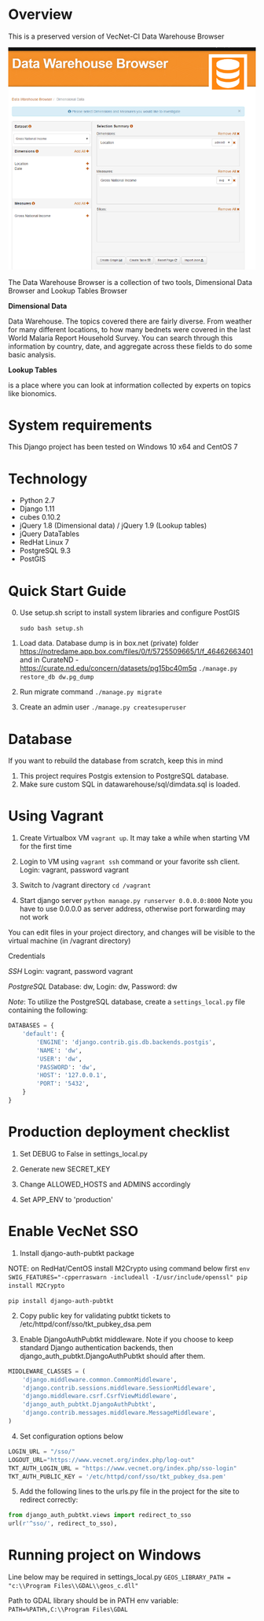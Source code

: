 # Overview

This is a preserved version of VecNet-CI Data Warehouse Browser

![Screenshot](screenshot.PNG)

The Data Warehouse Browser is a collection of two tools, Dimensional Data Browser and Lookup Tables Browser

**Dimensional Data**

Data Warehouse. The topics covered there are fairly diverse. From weather for many different locations, to how many bednets were covered in the last World Malaria 
Report Household Survey. You can search through this information by country, date, and aggregate across these fields to 
do some basic analysis.

**Lookup Tables**

is a place where you can look at information collected by experts on topics like bionomics.

# System requirements

This Django project has been tested on Windows 10 x64 and CentOS 7

# Technology

* Python 2.7
* Django 1.11
* cubes 0.10.2
* jQuery 1.8 (Dimensional data) / jQuery 1.9 (Lookup tables)
* jQuery DataTables
* RedHat Linux 7
* PostgreSQL 9.3
* PostGIS

# Quick Start Guide
0. Use setup.sh script to install system libraries and configure PostGIS

    `sudo bash setup.sh`

1. Load data. Database dump is in box.net (private) folder https://notredame.app.box.com/files/0/f/5725509665/1/f_46462663401
 and in CurateND - https://curate.nd.edu/concern/datasets/pg15bc40m5q
    `./manage.py restore_db dw.pg_dump`

2. Run migrate command
    `./manage.py migrate`

3. Create an admin user
   `./manage.py createsuperuser`

# Database

If you want to rebuild the database from scratch, keep this in mind
1. This project requires Postgis extension to PostgreSQL database.
2. Make sure custom SQL in datawarehouse/sql/dimdata.sql is loaded.

# Using Vagrant

1. Create Virtualbox VM `vagrant up`. It may take a while when starting VM for the first time

2. Login to VM using `vagrant ssh` command or your favorite ssh client. Login: vagrant, password vagrant

3. Switch to /vagrant directory `cd /vagrant`

4. Start django server `python manage.py runserver 0.0.0.0:8000`
Note you have to use 0.0.0.0 as server address, otherwise port forwarding may not work

You can edit files in your project directory, and changes will be visible to the virtual machine
(in /vagrant directory)

Credentials

*SSH* Login: vagrant, password vagrant

*PostgreSQL* Database: dw, Login: dw, Password: dw

*Note*: To utilize the PostgreSQL database, create a `settings_local.py` file containing the following:
```python
DATABASES = {
	'default': {
		'ENGINE': 'django.contrib.gis.db.backends.postgis',
		'NAME': 'dw',
		'USER': 'dw',
		'PASSWORD': 'dw',
		'HOST': '127.0.0.1',
		'PORT': '5432',
	}
}
```

# Production deployment checklist

1. Set DEBUG to False in settings_local.py

2. Generate new SECRET_KEY
 
3. Change ALLOWED_HOSTS and ADMINS accordingly

4. Set APP_ENV to 'production'

# Enable VecNet SSO

1. Install django-auth-pubtkt package

NOTE: on RedHat/CentOS install M2Crypto using command below first
`env SWIG_FEATURES="-cpperraswarn -includeall -I/usr/include/openssl" pip install M2Crypto`

`pip install django-auth-pubtkt`


2. Copy public key for validating pubtkt tickets to /etc/httpd/conf/sso/tkt_pubkey_dsa.pem

3. Enable DjangoAuthPubtkt middleware. Note if you choose to keep standard Django authentication backends, 
then django_auth_pubtkt.DjangoAuthPubtkt should after them.
```python
MIDDLEWARE_CLASSES = (
    'django.middleware.common.CommonMiddleware',
    'django.contrib.sessions.middleware.SessionMiddleware',
    'django.middleware.csrf.CsrfViewMiddleware',
    'django_auth_pubtkt.DjangoAuthPubtkt',
    'django.contrib.messages.middleware.MessageMiddleware',
)
```

4. Set configuration options below
```python
LOGIN_URL = "/sso/"
LOGOUT_URL="https://www.vecnet.org/index.php/log-out"
TKT_AUTH_LOGIN_URL = "https://www.vecnet.org/index.php/sso-login"
TKT_AUTH_PUBLIC_KEY = '/etc/httpd/conf/sso/tkt_pubkey_dsa.pem'
```

5. Add the following lines to the urls.py file in the project for the site to redirect correctly:
```python
from django_auth_pubtkt.views import redirect_to_sso
url(r'^sso/', redirect_to_sso),
```

# Running project on Windows
Line below may be required in settings_local.py
```GEOS_LIBRARY_PATH = "c:\\Program Files\\GDAL\\geos_c.dll"```

Path to GDAL library should be in PATH env variable:
```PATH=%PATH%,C:\\Program Files\GDAL```
